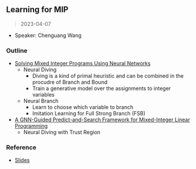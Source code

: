 ## Learning for MIP

> 2023-04-07

- Speaker: Chenguang Wang
  
### Outline

- [Solving Mixed Integer Programs Using Neural Networks](https://arxiv.org/abs/2012.13349)
  - Neural Diving
    - Diving is a kind of primal heuristic and can be combined in the procudre of Branch and Bound
    - Train a generative model over the assignments to integer variables
  - Neural Branch
    - Learn to choose which variable to branch
    - Imitation Learning for Full Strong Branch (FSB)
- [A GNN-Guided Predict-and-Search Framework for Mixed-Integer Linear Programming](https://arxiv.org/abs/2302.05636)
  - Neural Diving with Trust Region

### Reference

- [Slides](https://github.com/openmip/ReadingGroup/blob/main/2023-04-07/MIP%20seminar%20ChenGuang.pdf)